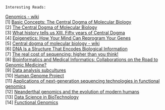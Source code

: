 ```
Interesting Reads:
```
<a href="http://en.wikipedia.org/wiki/Genomics">Genomics - wiki</a><br>
[1] <a href="http://sandwalk.blogspot.in/2007/01/central-dogma-of-molecular-biology.html">Basic Concepts: The Central Dogma of Molecular Biology</a><br>
[2] <a href="http://www.accessexcellence.org/RC/VL/GG/central.php">The Central Dogma of Molecular Biology</a><br>
[3] <a href="https://www.google.co.in/url?sa=t&rct=j&q=&esrc=s&source=web&cd=5&cad=rja&uact=8&ved=0CDgQFjAE&url=http%3A%2F%2Fwww.ias.ac.in%2Fjbiosci%2Fjun2008%2F171.pdf&ei=vaVyVevlB4GnUMKwgVg&usg=AFQjCNEBXAODACWP4CV0MCVfJZfiPKEF2A&bvm=bv.95039771,d.d24">What history tells us XIII. Fifty years of Central Dogma</a><br>
[4] <a href="http://articles.mercola.com/sites/articles/archive/2012/04/11/epigenetic-vs-determinism.aspx">Epigenetics: How Your Mind Can Reprogram Your Genes</a><br>
[5] <a href="http://simple.wikipedia.org/wiki/Central_dogma_of_molecular_biology">Central dogma of molecular biology - wiki</a><br>
[6] <a href="http://www.nature.com/scitable/topicpage/dna-is-a-structure-that-encodes-biological-6493050">DNA Is a Structure That Encodes Biological Information</a><br>
[7] <a href="http://www.genomebiology.com/2011/12/8/125">The real cost of sequencing: higher than you think!</a><br>
[8] <a href="http://www.ncbi.nlm.nih.gov/pmc/articles/PMC264428/">Bioinformatics and Medical Informatics: Collaborations on the Road to Genomic Medicine?</a><br>
[9] <a href="http://simplystatistics.org/2015/04/29/data-analysis-subcultures/">Data analysis subcultures</a><br>
[10] <a href="http://en.wikipedia.org/wiki/Human_Genome_Project">Human Genome Project</a><br>
[11] <a href="http://www.sciencedirect.com/science/article/pii/S0888754308001651">Applications of next-generation sequencing technologies in functional genomics</a><br>
[12] <a href="http://genome.cshlp.org/content/20/5/547.full">Neanderthal genomics and the evolution of modern humans</a><br>
[13] <a href="http://www.mastersindatascience.org/industry/biotech/">Data Science in BioTechnology</a><br>
[14] <a href="http://en.wikipedia.org/wiki/Functional_genomics">Functional Genomics</a>
